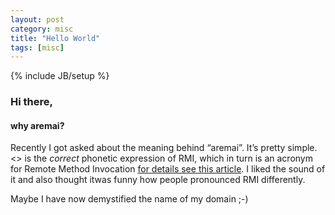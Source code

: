 ```yaml
---
layout: post
category: misc
title: "Hello World"
tags: [misc]
---
```

{% include JB/setup %}

### Hi there,

#### why aremai?

<!--more-->

Recently I got asked about the meaning behind “aremai”. It’s pretty simple. <<aremai>> is the _correct_ phonetic expression of RMI, which in turn is an acronym for Remote Method Invocation [for details see this article](http://en.wikipedia.org/wiki/Java_remote_method_invocation). I liked the sound of it and also thought itwas funny how people pronounced RMI differently. 

Maybe I have now demystified the name of my domain ;-)


